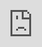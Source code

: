 ```yaml
---
layout: post
date:   2020-04-28
image: "/conflict_urbanism_sp2020/images/covid19_thumbnail.jpg"
title:  "covid19"
author: "Claudia, Jin Hong, Nina, Qingying, Savannah, Spenser"
---
```

<!-- This is a document that is written in markdown. What is markdown? It is a 'markup language' that allows you to format plain text in a way that is easily converted to many different formats. For example, this document was written in markdown but will be used as an webpage and converted into HTML.  

<!-- 
To present and turn in your final projects for Conflict Urbanism: Puerto Rico Now you will be editing this template. You will include all of the text of your paper here, along with any and all images, maps, videos, or other materials that you produce.  

<!-- 
[This webpage](https://guides.github.com/features/mastering-markdown/) provides a comprehensive guide to markdown syntax. But to make things easier for you we are including a cheat sheet of the main things you need to know here.  
-->

#### Microbial Space  
**coronavirus/covid19**  
text  

#### Personal Space  
**shelter in place/home/stay at home order**  
text  


#### Social Space  
text  

#### Urban Space  
text  

#### Infrastructural Space  
text  

#### Global Space  
text  

 
<!--
Italics are *similar* and are formatted like this.  
-->

| | | |
|:-------------------------:|:-------------------------:|:-------------------------:|
|<img width="200" alt="screen shot 2017-08-07 at 12 18 15 pm" src="/conflict_urbanism_sp2020/images/covid19_thumbnail.jpg">  text 
|<img width="200" alt="screen shot 2017-08-07 at 12 18 15 pm" src="/conflict_urbanism_sp2020/images/covid19_thumbnail.jpg">  
|<img width="200" alt="screen shot 2017-08-07 at 12 18 15 pm" src="/conflict_urbanism_sp2020/images/covid19_thumbnail.jpg">
|<img width="200" alt="screen shot 2017-08-07 at 12 18 15 pm" src="/conflict_urbanism_sp2020/images/covid19_thumbnail.jpg">  
|<img width="200" alt="screen shot 2017-08-07 at 12 18 15 pm" src="/conflict_urbanism_sp2020/images/covid19_thumbnail.jpg">  
|<img width="200" alt="screen shot 2017-08-07 at 12 18 15 pm" src="/conflict_urbanism_sp2020/images/covid19_thumbnail.jpg">
|<img width="200" alt="screen shot 2017-08-07 at 12 18 15 pm" src="/conflict_urbanism_sp2020/images/covid19_thumbnail.jpg">  
|<img width="200" alt="screen shot 2017-08-07 at 12 18 15 pm" src="/conflict_urbanism_sp2020/images/covid19_thumbnail.jpg">  
|<img width="200" alt="screen shot 2017-08-07 at 12 18 15 pm" src="/conflict_urbanism_sp2020/images/covid19_thumbnail.jpg">|


To make a paragraph break you need to add two spaces at the end of your line before going to the next line.  

See this is now a new paragraph.  

Lists are easy:
1. they can be ordered
1. like this
1. notice that the numbers are automatically ordered
  1. use two spaces in front to indent

Or they can just be bullet points:
- like this
* or like this
  - use two spaces
  - to have nested lists

Use Author-Date parenthetical citations following Chicago Manual of Style conventions throughout your document, and add a works cited at the bottom of your post. See Author-Date quick guide [here](https://www-chicagomanualofstyle-org.ezproxy.cul.columbia.edu/tools_citationguide/citation-guide-2.html) for citation conventions.  

To include hyperlinks format them like this [text of link](http://c4sr.columbia.edu/).  

To embed images first ensure that the file is at least 740px wide. Then place the image file in a folder named for your group in the images folder. Then link to that image using the format here, but replace the file path with the name of your group's folder and appropriate image file name:  

![description of image](/conflict_urbanism_sp2020/images/sample_image.png)

If you want to include html files (i.e. an interactive map) host these via your personal github page, and then you can embed them in your document with a iframe. The format looks like this:  

<div class="iframe-column"><iframe src="https://player.vimeo.com/video/290575503?title=0&byline=0&portrait=0" style="position:absolute;top:0;left:0;width:100%;height:100%;" frameborder="0"></iframe></div>  

All you need to do to use one is replace the url that is between the two " ". Here is an iframe of mapbox tiles:  

<div class="iframe-column"><iframe src="https://jinhongkim-git.github.io/covid19/" style="position:absolute;top:0;left:0;width:100%;height:100%;" frameborder="0"></iframe></div>

<div class="iframe-column"><iframe src="https://api.mapbox.com/styles/v1/mapbox/satellite-v9.html?title=true&access_token=pk.eyJ1IjoibWFwYm94IiwiYSI6ImNpejY4NDg1bDA1cjYzM280NHJ5NzlvNDMifQ.d6e-nNyBDtmQCVwVNivz7A#2/0/0" style="position:absolute;top:0;left:0;width:100%;height:100%;" frameborder="0"></iframe></div>